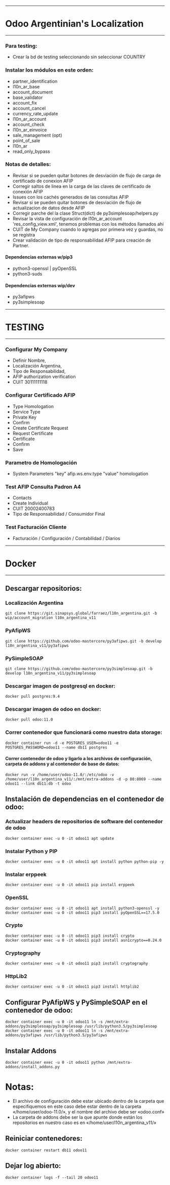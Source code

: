----------------------------------------------

Odoo Argentinian's Localization
=================

----------------------------------------------

### Para testing:
- Crear la bd de testing seleccionando sin seleccionar COUNTRY

### Instalar los módulos en este orden:
- partner_identification
- l10n_ar_base
- account_document
- base_validator
- account_fix
- account_cancel
- currency_rate_update
- l10n_ar_account
- account_check
- l10n_ar_einvoice
- sale_management (opt)
- point_of_sale
- l10n_ar
- read_only_bypass


### Notas de detalles:

- Revisar si se pueden quitar botones de desviación de flujo de carga de
certificado de conexion AFIP
- Corregir saltos de linea en la carga de las claves de certificado de conexión
AFIP
- Issues con los cachés generados de las consultas AFIP
- Revisar si se pueden quitar botones de desviación de flujo de actualizacion
de datos desde AFIP
- Corregir parche del la clase Struct(dict) de py3simplesoap/helpers.py
- Revisar la vista de configuración de l10n_ar_account 'res_config_view.xml',
tenemos problemas con los métodos llamados ahí
- CUIT de My Company cuando lo agregas por primera vez y guardas, no se registra
- Crear validación de tipo de responsabilidad AFIP para creación de Partner.

#### Dependencias externas w/pip3

- python3-openssl | pyOpenSSL
- python3-suds

#### Dependencias externas wip/dev
- py3afipws
- py3simplesoap


----------------------------------------------

TESTING
=================

----------------------------------------------

### Configurar My Company
- Definir Nombre,
- Localización Argentina,
- Tipo de Responsabilidad,
- AFIP authorization verification
- CUIT 30111111118

### Configurar Certificado AFIP
- Type	Homologation
- Service Type
- Private Key
- Confirm
- Create Certificate Request
- Request Certificate
- Certificate
- Confirm
- Save

### Parametro de Homologación
- System Parameters
    "key" afip.ws.env.type
    "value" homologation

### Test AFIP Consulta Padron A4
- Contacts
- Create Individual
- CUIT 20002400783
- Tipo de Responsabilidad / Consumidor Final

### Test Facturación Cliente
- Facturación / Configuración / Contabilidad / Diarios


----------------------------------------------

Docker
=================

----------------------------------------------

## Descargar repositorios:

### Localización Argentina
    git clone https://git.sinapsys.global/farraez/l10n_argentina.git -b wip/account_migration l10n_argentina_v11
### PyAfipWS
    git clone https://github.com/odoo-mastercore/py3afipws.git -b develop l10n_argentina_v11/py3afipws
### PySimpleSOAP
    git clone https://github.com/odoo-mastercore/py3simplesoap.git -b develop l10n_argentina_v11/py3simplesoap
### Descargar imagen de postgresql en docker:
    docker pull postgres:9.4
### Descargar imagen de odoo en docker:
    docker pull odoo:11.0
### Correr contenedor que funcionará como nuestro data storage:
    docker container run -d -e POSTGRES_USER=odoo11 -e POSTGRES_PASSWORD=odoo11 --name db11 postgres
#### Correr contenedor de odoo y ligarlo a los archivos de configuración, carpeta de addons y al contenedor de base de datos:
    docker run -v /home/user/odoo-11.0/:/etc/odoo -v /home/user/l10n_argentina_v11/:/mnt/extra-addons -d -p 80:8069 --name odoo11 --link db11:db -t odoo

Instalación de dependencias en el contenedor de odoo:
--------------------
### Actualizar headers de repositorios de software del contenedor de odoo
    docker container exec -u 0 -it odoo11 apt update
### Instalar Python y PIP
	docker container exec -u 0 -it odoo11 apt install python python-pip -y
### Instalar erppeek
    docker container exec -u 0 -it odoo11 pip install erppeek
### OpenSSL
    docker container exec -u 0 -it odoo11 apt install python3-openssl -y
    docker container exec -u 0 -it odoo11 pip3 install pyOpenSSL==17.5.0
### Crypto
    docker container exec -u 0 -it odoo11 pip3 install crypto
    docker container exec -u 0 -it odoo11 pip3 install asn1crypto==0.24.0
### Cryptography
    docker container exec -u 0 -it odoo11 pip3 install cryptography
### HttpLib2
    docker container exec -u 0 -it odoo11 pip3 install httplib2
Configurar PyAfipWS y PySimpleSOAP en el contenedor de odoo:
--------------------
    docker container exec -u 0 -it odoo11 ln -s /mnt/extra-addons/py3simplesoap/py3simplesoap /usr/lib/python3.5/py3simplesoap
    docker container exec -u 0 -it odoo11 ln -s /mnt/extra-addons/py3afipws /usr/lib/python3.5/py3afipws

Instalar Addons
--------------------
    docker container exec -u 0 -it odoo11 python /mnt/extra-addons/install_addons.py

Notas:
=================

- El archivo de configuración debe estar ubicado dentro de la carpeta que especifiquemos en este caso debe estar dentro de la carpeta «/home/user/odoo-11.0/», y el nombre del archivo	debe ser «odoo.conf»
- La carpeta de addons debe ser la que apunte donde están los repositorios en nuestro caso es en «/home/user/l10n_argentina_v11/»


Reiniciar contenedores:
--------------------
    docker container restart db11 odoo11
Dejar log abierto:
--------------------
    docker container logs -f --tail 20 odoo11
